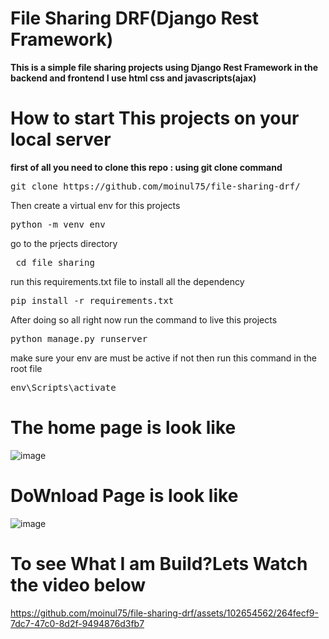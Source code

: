 ﻿# File Sharing DRF(Django Rest Framework)

**This is a simple file sharing projects using Django Rest Framework in the backend and frontend I use html css and javascripts(ajax)**

# How to start This projects on your local server 
__first of all you need to clone this repo : using git clone command__
<pre>
git clone https://github.com/moinul75/file-sharing-drf/
</pre>

Then create a virtual env for this projects 

<pre>
python -m venv env
</pre>

go to the prjects directory 
<pre>
 cd file_sharing  
</pre>

run this requirements.txt file to install all the dependency 
<pre>
pip install -r requirements.txt 
</pre>

After doing so all right now run the command to live this projects 
<pre>
python manage.py runserver
</pre>
 
make sure your env are must be active 
if not then run this command in the root file 
<pre>
env\Scripts\activate  
</pre>

# The home page is look like
![image](https://github.com/moinul75/file-sharing-drf/assets/102654562/51afd549-93f6-4795-9f47-21a303248cdd)

# DoWnload Page is look like

![image](https://github.com/moinul75/file-sharing-drf/assets/102654562/25cbfdc7-9dca-4f47-bf39-15b26fc88a11)






# To see What I am Build?Lets Watch the video below




https://github.com/moinul75/file-sharing-drf/assets/102654562/264fecf9-7dc7-47c0-8d2f-9494876d3fb7


